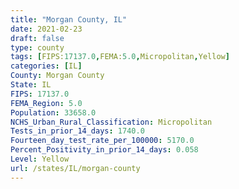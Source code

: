 ```yaml
---
title: "Morgan County, IL"
date: 2021-02-23
draft: false
type: county
tags: [FIPS:17137.0,FEMA:5.0,Micropolitan,Yellow]
categories: [IL]
County: Morgan County
State: IL
FIPS: 17137.0
FEMA_Region: 5.0
Population: 33658.0
NCHS_Urban_Rural_Classification: Micropolitan
Tests_in_prior_14_days: 1740.0
Fourteen_day_test_rate_per_100000: 5170.0
Percent_Positivity_in_prior_14_days: 0.058
Level: Yellow
url: /states/IL/morgan-county
---
```



